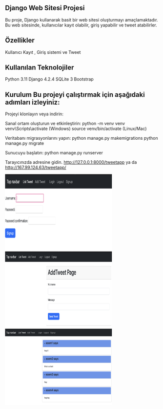 ## Django Web Sitesi Projesi 

Bu proje, Django  kullanarak basit bir web sitesi oluşturmayı amaçlamaktadır. Bu web sitesinde, kullanıcılar kayıt olabilir, giriş yapabilir ve tweet atabilirler.

## Özellikler 

Kullanıcı  Kayıt , Giriş sistemi ve Tweet

## Kullanılan Teknolojiler 

Python 3.11 Django 4.2.4  SQLite 3 Bootstrap

## Kurulum Bu projeyi çalıştırmak için aşağıdaki adımları izleyiniz: 

Projeyi klonlayın veya indirin:

Sanal ortam oluşturun ve etkinleştirin: python -m venv venv venv\Scripts\activate (Windows) source venv/bin/activate (Linux/Mac)

Veritabanı migrasyonlarını yapın: python manage.py makemigrations python manage.py migrate

Sunucuyu başlatın: python manage.py runserver

Tarayıcınızda adresine gidin. http://127.0.0.1:8000/tweetapp ya da  http://167.99.124.63/tweetapp/ 

<img src="https://github.com/EcZey/FirstDjangoProject/blob/main/Ekran%20Resmi%202024-02-03%2023.49.28.png" alt="alt text" width="350" height="250">

<img src="https://github.com/EcZey/FirstDjangoProject/blob/main/Ekran%20Resmi%202024-02-03%2023.51.57.png" alt="alt text" width="350" height="250">

<img src="https://github.com/EcZey/FirstDjangoProject/blob/main/Ekran%20Resmi%202024-02-03%2023.52.11.png" alt="alt text" width="350" height="250">

